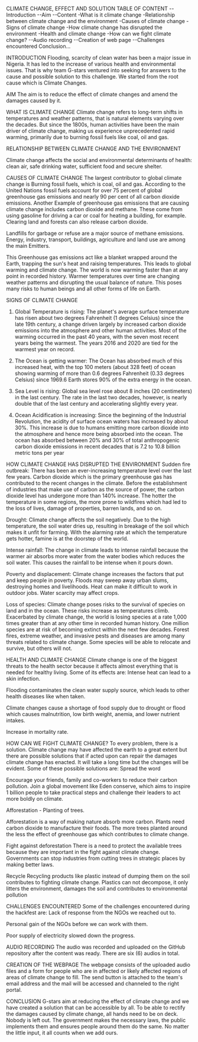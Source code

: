 CLIMATE CHANGE, EFFECT AND SOLUTION
TABLE OF CONTENT
--Introduction
--Aim
--Content
	-What is it climate change
   	 -Relationship between climate change and the environment
   	 -Causes of climate change
     -Signs of climate change
     -How climate change has disrupted the environment 
     -Health and climate change
     -How can we fight climate change?
--Audio recording
--Creation of web page
--Challenges encountered
Conclusion…


INTRODUCTION
Flooding, scarcity of clean water has been a major issue in Nigeria. It has led to the increase of various health and environmental issues. That is why team G-stars ventured into seeking for answers to the cause and possible solution to this challenge. We started from the root cause which is Climate Changes.

AIM
The aim is to reduce the effect of climate changes and amend the damages caused by it.


WHAT IS CLIMATE CHANGE
Climate change refers to long-term shifts in temperatures and weather patterns,  that is natural elements varying over the decades. But since the 1800s, human activities have been the main driver of climate change, making us experience unprecedented  rapid warming, primarily due to burning fossil fuels like coal, oil and gas.


RELATIONSHIP BETWEEN CLIMATE CHANGE AND THE ENVIRONMENT

Climate change affects the social and environmental determinants of health: clean air, safe drinking water, sufficient food and secure shelter.

CAUSES OF CLIMATE CHANGE
The largest contributor to global climate change is Burning fossil fuels, which is coal, oil and gas. According to the United Nations fossil fuels account for over 75 percent of global greenhouse gas emissions and nearly 90 per cent of all carbon dioxide emissions.  Another Example of greenhouse gas emissions that are causing climate change includes carbon dioxide and methane. These come from using gasoline for driving a car or coal for heating a building, for example. Clearing land and forests can also release carbon dioxide. 

Landfills for garbage or refuse are a major source of methane emissions. Energy, industry, transport, buildings, agriculture and land use are among the main Emitters.

This Greenhouse gas emissions act like a blanket wrapped around the Earth, trapping the sun's heat and raising temperatures. This leads to global warming and climate change. The world is now warming faster than at any point in recorded history. Warmer temperatures over time are changing weather patterns and disrupting the usual balance of nature. This poses many risks to human beings and all other forms of life on Earth.

SIGNS OF CLIMATE CHANGE
1. Global Temperature is rising: The planet's average surface temperature has risen about two degrees Fahrenheit (1 degrees Celsius) since the late 19th century, a change driven largely by increased carbon dioxide emissions into the atmosphere and other human activities. Most of the warming occurred in the past 40 years, with the seven most recent years being the warmest. The years 2016 and 2020 are tied for the warmest year on record.

2. The Ocean is getting warmer: The Ocean has absorbed much of this increased heat, with the top 100 meters (about 328 feet) of ocean showing warming of more than 0.6 degrees Fahrenheit (0.33 degrees Celsius) since 1969.6 Earth stores 90% of the extra energy in the ocean.

3. Sea Level is rising: Global sea level rose about 8 inches (20 centimeters) in the last century. The rate in the last two decades, however, is nearly double that of the last century and accelerating slightly every year.

4. Ocean Acidification is increasing: Since the beginning of the Industrial Revolution, the acidity of surface ocean waters has increased by about 30%. This increase is due to humans emitting more carbon dioxide into the atmosphere and hence more being absorbed into the ocean. The ocean has absorbed between 20% and 30% of total anthropogenic carbon dioxide emissions in recent decades that is 7.2 to 10.8 billion metric tons per year

HOW CLIMATE CHANGE HAS DISRUPTED THE ENVIRONMENT
Sudden fire outbreak: There has been an ever-increasing temperature level over the last few years. Carbon dioxide which is the primary greenhouse gas has contributed to the recent changes in the climate. Before the establishment of industries that make use of carbon as the source of power, the carbon dioxide level has undergone more than 140% increase. The hotter the temperature in some regions, the more prone to wildfires which had led to the loss of lives, damage of properties, barren lands, and so on.

Drought: Climate change affects the soil negatively. Due to the high temperature, the soil water dries up, resulting in breakage of the soil which makes it unfit for farming. With the alarming rate at which the temperature gets hotter, famine is at the doorstep of the world.

Intense rainfall: The change in climate leads to intense rainfall because the warmer air absorbs more water from the water bodies which reduces the soil water. This causes the rainfall to be intense when it pours down.

Poverty and displacement: Climate change increases the factors that put and keep people in poverty. Floods may sweep away urban slums, destroying homes and livelihoods. Heat can make it difficult to work in outdoor jobs. Water scarcity may affect crops.

Loss of species: Climate change poses risks to the survival of species on land and in the ocean. These risks increase as temperatures climb. Exacerbated by climate change, the world is losing species at a rate 1,000 times greater than at any other time in recorded human history. One million species are at risk of becoming extinct within the next few decades. Forest fires, extreme weather, and invasive pests and diseases are among many threats related to climate change. Some species will be able to relocate and survive, but others will not.


HEALTH AND CLIMATE CHANGE
Climate change is one of the biggest threats to the health sector because it affects almost everything that is needed for healthy living. Some of its effects are:
Intense heat can lead to a skin infection.

Flooding contaminates the clean water supply source, which leads to other health diseases like when taken.

Climate changes cause a shortage of food supply due to drought or flood which causes malnutrition, low birth weight, anemia, and lower nutrient intakes.

Increase in mortality rate.


HOW CAN WE FIGHT CLIMATE CHANGE?
To every problem, there is a solution. Climate change may have affected the earth to a great extent but there are possible solutions that if acted upon can repair the damages climate change has enacted. It will take a long time but the changes will be evident. Some of these possible solutions are:
Spread the word

Encourage your friends, family and co-workers to reduce their carbon pollution. Join a global movement like Eden conserve, which aims to inspire 1 billion people to take practical steps and challenge their leaders to act more boldly on climate. 

Afforestation - Planting of trees.

Afforestation is a way of making nature absorb more carbon. Plants need carbon dioxide to manufacture their foods. The more trees planted around the less the effect of greenhouse gas which contributes to climate change. 

Fight against deforestation
There is a need to protect the available trees because they are important in the fight against climate change. Governments can stop industries from cutting trees in strategic places by making better laws.

Recycle
Recycling products like plastic instead of dumping them on the soil contributes to fighting climate change. Plastics can not decompose, it only litters the environment, damages the soil and contributes to environmental pollution


CHALLENGES ENCOUNTERED
Some of the challenges encountered during the hackfest are: 
Lack of response from the NGOs we reached out to.

Personal gain of the NGOs before we can work with them.

Poor supply of electricity slowed down the progress.



AUDIO RECORDING
The audio was recorded and uploaded on the GitHub repository after the content was ready. There are six (6) audios in total.

CREATION OF THE WEBPAGE
The webpage consists of the uploaded audio files and a form for people who are in affected or likely affected regions of areas of climate change to fill. The send button is attached to the team's email address and the mail will be accessed and channeled to the right portal.


CONCLUSION
G-stars aim at reducing the effect of climate change and we have created a solution that can be accessible by all. 
To be able to rectify the damages caused by climate change, all hands need to be on deck. Nobody is left out. The government makes the necessary laws, the public implements them and ensures people around them do the same.
No matter the little input, it all counts when we add ours. 

